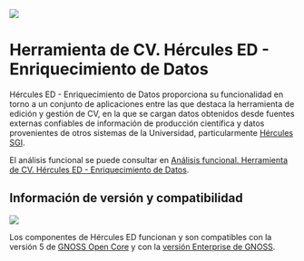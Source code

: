 ![](../../Docs/media/CabeceraDocumentosMD.png)

# Herramienta de CV. Hércules ED - Enriquecimiento de Datos

Hércules ED - Enriquecimiento de Datos proporciona su funcionalidad en torno a un conjunto de aplicaciones entre las que destaca la herramienta de edición y gestión de CV, en la que se cargan datos obtenidos desde fuentes externas confiables de información de producción científica y datos provenientes de otros sistemas de la Universidad, particularmente [Hércules SGI](https://github.com/HerculesCRUE/SGI).

El análisis funcional se puede consultar en [Análisis funcional. Herramienta de CV. Hércules ED - Enriquecimiento de Datos](https://confluence.um.es/confluence/pages/viewpage.action?pageId=397534539).

## Información de versión y compatibilidad

![](https://content.gnoss.ws/imagenes/proyectos/personalizacion/7e72bf14-28b9-4beb-82f8-e32a3b49d9d3/cms/logognossazulprincipal.png)

Los componentes de Hércules ED funcionan y son compatibles con la versión 5 de [GNOSS Open Core](https://github.com/equipognoss/Gnoss.SemanticAIPlatform.OpenCORE) y con la [versión Enterprise de GNOSS](https://www.gnoss.com/contacto).
